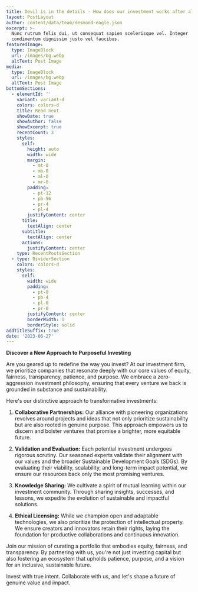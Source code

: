 ```yaml
---
title: Devil is in the details - How does our investment works after all?
layout: PostLayout
author: content/data/team/desmond-eagle.json
excerpt: >-
  Nunc rutrum felis dui, ut consequat sapien scelerisque vel. Integer
  condimentum dignissim justo vel faucibus.
featuredImage:
  type: ImageBlock
  url: /images/bg.webp
  altText: Post Image
media:
  type: ImageBlock
  url: /images/bg.webp
  altText: Post Image
bottomSections:
  - elementId: ''
    variant: variant-d
    colors: colors-d
    title: Read next
    showDate: true
    showAuthor: false
    showExcerpt: true
    recentCount: 3
    styles:
      self:
        height: auto
        width: wide
        margin:
          - mt-0
          - mb-0
          - ml-0
          - mr-0
        padding:
          - pt-12
          - pb-56
          - pr-4
          - pl-4
        justifyContent: center
      title:
        textAlign: center
      subtitle:
        textAlign: center
      actions:
        justifyContent: center
    type: RecentPostsSection
  - type: DividerSection
    colors: colors-d
    styles:
      self:
        width: wide
        padding:
          - pt-8
          - pb-4
          - pl-0
          - pr-0
        justifyContent: center
        borderWidth: 1
        borderStyle: solid
addTitleSuffix: true
date: '2023-06-27'
---
```

**Discover a New Approach to Purposeful Investing**

Are you geared up to redefine the way you invest? At our investment firm, we prioritize companies that resonate deeply with our core values of equity, fairness, transparency, patience, and purpose. We embrace a zero-aggression investment philosophy, ensuring that every venture we back is grounded in substance and sustainability.

Here's our distinctive approach to transformative investments:

1.  **Collaborative Partnerships:** Our alliance with pioneering organizations revolves around projects and ideas that not only prioritize sustainability but are also rooted in genuine purpose. This approach empowers us to discern and bolster ventures that promise a brighter, more equitable future.

2.  **Validation and Evaluation:** Each potential investment undergoes rigorous scrutiny. Our seasoned experts validate their alignment with our values and the broader Sustainable Development Goals (SDGs). By evaluating their viability, scalability, and long-term impact potential, we ensure our resources back only the most promising ventures.

3.  **Knowledge Sharing:** We cultivate a spirit of mutual learning within our investment community. Through sharing insights, successes, and lessons, we expedite the evolution of sustainable and impactful solutions.

4.  **Ethical Licensing:** While we champion open and adaptable technologies, we also prioritize the protection of intellectual property. We ensure creators and innovators retain their rights, laying the foundation for productive collaborations and continuous innovation.

Join our mission of curating a portfolio that embodies equity, fairness, and transparency. By partnering with us, you're not just investing capital but also fostering an ecosystem that upholds patience, purpose, and a vision for an inclusive, sustainable future.

Invest with true intent. Collaborate with us, and let's shape a future of genuine value and impact.

